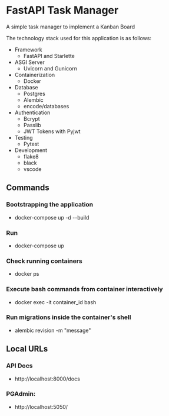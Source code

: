 # FastAPI Task Manager


A simple task manager to implement a Kanban Board


The technology stack used for this application is as follows:

- Framework
    - FastAPI and Starlette
- ASGI Server
    - Uvicorn and Gunicorn
- Containerization
    - Docker
- Database
    - Postgres
    - Alembic
    - encode/databases
- Authentication
    - Bcrypt
    - Passlib
    - JWT Tokens with Pyjwt
- Testing
    - Pytest
- Development
    - flake8
    - black
    - vscode

## Commands

### Bootstrapping the application
- docker-compose up -d --build

### Run
- docker-compose up

### Check running containers
- docker ps

### Execute bash commands from container interactively
- docker exec -it container_id bash

### Run migrations inside the container's shell
- alembic revision -m "message"

## Local URLs

### API Docs
- http://localhost:8000/docs

### PGAdmin:
- http://localhost:5050/

